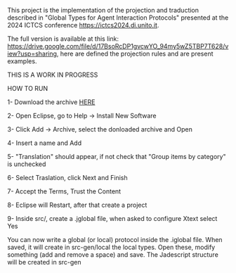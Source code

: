 This project is the implementation of the projection and traduction described in "Global Types for Agent Interaction Protocols" presented at the 2024 ICTCS conference https://ictcs2024.di.unito.it.

The full version is available at this link: https://drive.google.com/file/d/17BsoRcDP1gvcwYO_94my5wZ5TBP7T628/view?usp=sharing, here are defined the projection rules and are present examples.

THIS IS A WORK IN PROGRESS

HOW TO RUN

1- Download the archive [HERE](https://github.com/LMetal/JadescriptPlugin)

2- Open Eclipse, go to Help -> Install New Software

3- Click Add -> Archive, select the donloaded archive and Open

4- Insert a name and Add

5- "Translation" should appear, if not check that "Group items by category" is unchecked

6- Select Traslation, click Next and Finish

7- Accept the Terms, Trust the Content

8- Eclipse will Restart, after that create a project

9- Inside src/, create a .jglobal file, when asked to configure Xtext select Yes


You can now write a global (or local) protocol inside the .iglobal file. When saved, it will create in src-gen/local the local types.
Open these, modify something (add and remove a space) and save. The Jadescript structure will be created in src-gen
